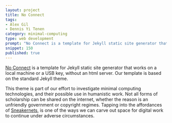 ```yaml
---
layout: project
title: No Connect
tags:
- Alex Gil
- Dennis Yi Tenen
category: minimal-computing
type: web development
prompt: "No Connect is a template for Jekyll static site generator that works on a local machine or a USB key, without an html server."
snippet: 150
published: true
---
```


[No Connect](https://github.com/xpmethod/no-connect) is a template for Jekyll static site generator that works on a local machine or a USB key, without an html server. Our template is based on the standard Jekyll theme. 

This theme is part of our effort to investigate minimal computing technologies, and their possible use in humanistic work. Not all forms of scholarship can be shared on the internet, whether the reason is an unfriendly government or copyright regimes. Tapping into the affordances of [Sneakernets](https://en.wikipedia.org/wiki/Sneakernet), is one of the ways we can carve out space for digital work to continue under adverse circumstances.
